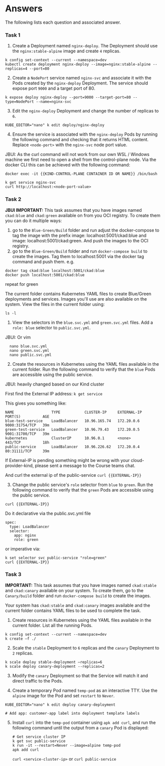 # Answers

The following lists each question and associated answer.

### Task 1

1. Create a Deployment named `nginx-deploy`. The Deployment should use the `nginx:stable-alpine` image and create `4` replicas.

```
k config set-context --current --namespace=dev
kubectl create deployment nginx-deploy --image=nginx:stable-alpine --replicas=4 --port=80
```

2. Create a `NodePort` service named `nginx-svc` and associate it with the Pods created by the `nginx-deploy` Deployment. The service should expose port `9000` and a target port of 80.

```
k expose deploy nginx-deploy --port=9000 --target-port=80 --type=NodePort --name=nginx-svc
```

3. Edit the `nginx-deploy` Deployment and change the number of replicas to `6`.

```
KUBE_EDITOR="nano" k edit deploy/nginx-deploy
```

4. Ensure the service is associated with the `nginx-deploy` Pods by running the following command and checking that it returns HTML content. Replace `<node-port>` with the `nginx-svc` node port value.

JBUI:
As the curl command will not work from our own WSL / Windows machine we first need to open a shell from the control-plane node.
Via the docker CLI this can be achieved with the following command:
```
docker exec -it {{KIND-CONTROL-PLANE CONTAINER ID OR NAME}} /bin/bash
```

```
k get service nginx-svc
curl http://localhost:<node-port-value>

```


### Task 2

**JBUI IMPORTANT:** This task assumes that you have images named `ckad:blue` and `ckad:green` available on from you OCI registry.
To create them you can do it multiple ways:
1. go to the `Blue-Green/Build` folder and run adjust the docker-compose to tag the image with the prefix image: localhost:5001/ckad:blue and image: localhost:5001/ckad:green. And push the images to the OCI registry.
2. go to the `Blue-Green/Build` folder and run `docker-compose build` to create the images. Tag them to localhost:5001 via the docker tag command and push them.
e.g.
```
docker tag ckad:blue localhost:5001/ckad:blue
docker push localhost:5001/ckad:blue
```
repeat for green

The current folder contains Kubernetes YAML files to create Blue/Green deployments and services. Images you'll use are also available on the system. View the files in the current folder using:

`ls -l`

1. View the selectors in the `blue.svc.yml` and `green.svc.yml` files. Add a `role: blue` selector to `public.svc.yml`.

JBUI:
Or vim

  ```
    nano blue.svc.yml
    nano green.svc.yml
    nano public.svc.yml
  ```

2. Create the resources in Kubernetes using the YAML files available in the current folder. Run the following command to verify that the `blue` Pods are accessible using the public service.

JBUI: heavily changed based on our Kind cluster

First find the External IP address:
`k get service`

This gives you something like:
```
NAME                 TYPE           CLUSTER-IP     EXTERNAL-IP   PORT(S)          AGE
blue-test-service    LoadBalancer   10.96.165.74   172.20.0.6    9000:31754/TCP   39m
green-test-service   LoadBalancer   10.96.79.43    172.20.0.5    9001:31700/TCP   39m
kubernetes           ClusterIP      10.96.0.1      <none>        443/TCP          18h
public-service       LoadBalancer   10.96.226.62   172.20.0.4    80:31111/TCP     39m
```
If External-IP is pending something might be wrong with your cloud-provider-kind, please sent a message to the Course teams chat.

And curl the external ip of the public-service
`curl {{EXTERNAL-IP}}`

3. Change the public service's `role` selector from `blue` to `green`. Run the following command to verify that the `green` Pods are accessible using the public service.

`curl {{EXTERNAL-IP}}`

Do it declarative via the public.svc.yml file
```
spec:
  type: LoadBalancer
  selector:
    app: nginx
    role: green
```
or imperative via:
```
k set selector svc public-service "role=green"
curl {{EXTERNAL-IP}}
```

### Task 3

**IMPORTANT:** This task assumes that you have images named `ckad:stable` and `ckad:canary` available on your system. To create them, go to the `Canary/build` folder and run `docker-compose build` to create the images.

Your system has `ckad:stable` and `ckad:canary` images available and the current folder contains YAML files to be used to complete the task.

1. Create resources in Kubernetes using the YAML files available in the current folder. List all the running Pods.

  ```
  k config set-context --current --namespace=dev
  k create –f ./
  ```

2. Scale the `stable` Deployment to `6` replicas and the `canary` Deployment to `2` replicas.

  ```
  k scale deploy stable-deployment –replicas=6
k scale deploy canary-deployment --replicas=2
  ```

3. Modify the `canary` Deployment so that the Service will match it and direct traffic to the Pods.

4. Create a temporary Pod named `temp-pod` as an interactive TTY. Use the `alpine` image for the Pod and set `restart` to `Never`.

  ```
  KUBE_EDITOR="nano" k edit deploy canary-deployment

  # Add app: customer-app label into deployment template labels
  ```


5. Install `curl` into the `temp-pod` container using `apk add curl`, and run the following command until the output from a `canary` Pod is displayed:

    ```
    # Get service cluster IP
    k get svc public-service
    k run -it --restart=Never --image=alpine temp-pod
    apk add curl
    ```
    `curl <service-cluster-ip>`
    or
    `curl public-service`

